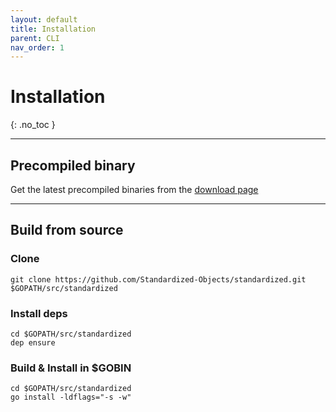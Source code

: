 ```yaml
---
layout: default
title: Installation
parent: CLI
nav_order: 1
---
```


# Installation
{: .no_toc }

---

## Precompiled binary

Get the latest precompiled binaries from the [download page](https://github.com/Standardized-Objects/standardized/releases)

---

## Build from source

### Clone

    git clone https://github.com/Standardized-Objects/standardized.git $GOPATH/src/standardized

### Install deps

    cd $GOPATH/src/standardized
    dep ensure

### Build & Install in $GOBIN

    cd $GOPATH/src/standardized
    go install -ldflags="-s -w"
